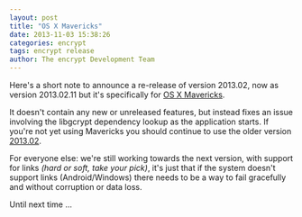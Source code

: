 ```yaml
---
layout: post
title: "OS X Mavericks"
date: 2013-11-03 15:38:26
categories: encrypt
tags: encrypt release
author: The encrypt Development Team
---
```

Here's a short note to announce a re-release of version 2013.02, now as version 2013.02.11 but it's specifically for [OS X Mavericks].

It doesn't contain any new or unreleased features, but instead fixes an issue involving the libgcrypt dependency lookup as the application starts. If you're not yet using Mavericks you should continue to use the older version [2013.02][].

For everyone else: we're still working towards the next version, with support for links _(hard or soft, take your pick)_, it's just that if the system doesn't support links (Android/Windows) there needs to be a way to fail gracefully and without corruption or data loss.

Until next time ...

[2013.02]: /downloads/encrypt/2013.02/encrypt-2013.02-x86_64.dmg
[OS X Mavericks]: /downloads/encrypt/2013.02/encrypt-2013.02.11-x86_64.dmg
